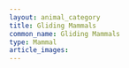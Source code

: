 ```yaml
---
layout: animal_category
title: Gliding Mammals
common_name: Gliding Mammals
type: Mammal
article_images: 
---
```


